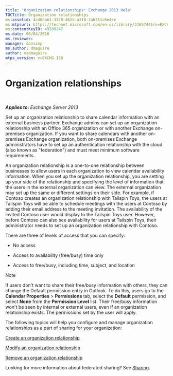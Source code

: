 ```yaml
---
title: 'Organization relationships: Exchange 2013 Help'
TOCTitle: Organization relationships
ms:assetid: 4c48db61-3370-462b-a3f8-2a6311c6e4ee
ms:mtpsurl: https://technet.microsoft.com/en-us/library/JJ657445(v=EXCHG.150)
ms:contentKeyID: 49289247
ms.date: 06/04/2016
ms.reviewer: 
manager: dansimp
ms.author: dmaguire
author: msdmaguire
mtps_version: v=EXCHG.150
---
```


# Organization relationships

 

_**Applies to:** Exchange Server 2013_

Set up an organization relationship to share calendar information with an external business partner. Exchange admins can set up an organization relationship with an Office 365 organization or with another Exchange on-premises organization. If you want to share calendars with another on-premises Exchange organization, both on-premises Exchange administrators have to set up an authentication relationship with the cloud (also known as "federation") and must meet minimum software requirements.

An organization relationship is a one-to-one relationship between businesses to allow users in each organization to view calendar availability information. When you set up the organization relationship, you are setting up your side of the relationship and specifying the level of information that the users in the external organization can view. The external organization may set up the same or different settings on their side. For example, if Contoso creates an organization relationship with Tailspin Toys, the users at Tailspin Toys will be able to schedule meetings with the users at Contoso by adding their email address to the meeting invitation. The availability of the invited Contoso user would display to the Tailspin Toys user. However, before Contoso can also see availability for users at Tailspin Toys, their administrator needs to set up an organization relationship with Contoso.

There are three of levels of access that you can specify:

  - No access

  - Access to availability (free/busy) time only

  - Access to free/busy, including time, subject, and location

> [!NOTE]
> If users don't want to share their free/busy information with others, they can change the Default permission entry in Outlook. To do this, users go to the <STRONG>Calendar Properties</STRONG> &gt; <STRONG>Permissions</STRONG> tab, select the <STRONG>Default</STRONG> permission, and select <STRONG>None</STRONG> from the <STRONG>Permission Level</STRONG> list. Their free/busy information won't be seen by internal or external users, even if an organization relationship exists. The permissions set by the user will apply.

The following topics will help you configure and manage organization relationships as a part of sharing for your organization:

[Create an organization relationship](create-an-organization-relationship-exchange-2013-help.md)

[Modify an organization relationship](modify-an-organization-relationship-exchange-2013-help.md)

[Remove an organization relationship](remove-an-organization-relationship-exchange-2013-help.md)

Looking for more information about federated sharing? See [Sharing](sharing-exchange-2013-help.md).

